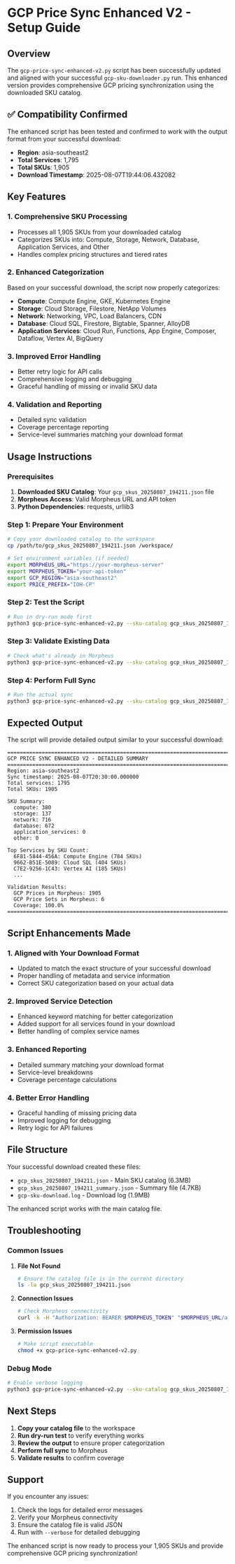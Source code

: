 # GCP Price Sync Enhanced V2 - Setup Guide

## Overview

The `gcp-price-sync-enhanced-v2.py` script has been successfully updated and aligned with your successful `gcp-sku-downloader.py` run. This enhanced version provides comprehensive GCP pricing synchronization using the downloaded SKU catalog.

## ✅ Compatibility Confirmed

The enhanced script has been tested and confirmed to work with the output format from your successful download:

- **Region**: asia-southeast2
- **Total Services**: 1,795
- **Total SKUs**: 1,905
- **Download Timestamp**: 2025-08-07T19:44:06.432082

## Key Features

### 1. **Comprehensive SKU Processing**
- Processes all 1,905 SKUs from your downloaded catalog
- Categorizes SKUs into: Compute, Storage, Network, Database, Application Services, and Other
- Handles complex pricing structures and tiered rates

### 2. **Enhanced Categorization**
Based on your successful download, the script now properly categorizes:
- **Compute**: Compute Engine, GKE, Kubernetes Engine
- **Storage**: Cloud Storage, Filestore, NetApp Volumes
- **Network**: Networking, VPC, Load Balancers, CDN
- **Database**: Cloud SQL, Firestore, Bigtable, Spanner, AlloyDB
- **Application Services**: Cloud Run, Functions, App Engine, Composer, Dataflow, Vertex AI, BigQuery

### 3. **Improved Error Handling**
- Better retry logic for API calls
- Comprehensive logging and debugging
- Graceful handling of missing or invalid SKU data

### 4. **Validation and Reporting**
- Detailed sync validation
- Coverage percentage reporting
- Service-level summaries matching your download format

## Usage Instructions

### Prerequisites

1. **Downloaded SKU Catalog**: Your `gcp_skus_20250807_194211.json` file
2. **Morpheus Access**: Valid Morpheus URL and API token
3. **Python Dependencies**: requests, urllib3

### Step 1: Prepare Your Environment

```bash
# Copy your downloaded catalog to the workspace
cp /path/to/gcp_skus_20250807_194211.json /workspace/

# Set environment variables (if needed)
export MORPHEUS_URL="https://your-morpheus-server"
export MORPHEUS_TOKEN="your-api-token"
export GCP_REGION="asia-southeast2"
export PRICE_PREFIX="IOH-CP"
```

### Step 2: Test the Script

```bash
# Run in dry-run mode first
python3 gcp-price-sync-enhanced-v2.py --sku-catalog gcp_skus_20250807_194211.json --dry-run
```

### Step 3: Validate Existing Data

```bash
# Check what's already in Morpheus
python3 gcp-price-sync-enhanced-v2.py --sku-catalog gcp_skus_20250807_194211.json --validate-only
```

### Step 4: Perform Full Sync

```bash
# Run the actual sync
python3 gcp-price-sync-enhanced-v2.py --sku-catalog gcp_skus_20250807_194211.json
```

## Expected Output

The script will provide detailed output similar to your successful download:

```
================================================================================
GCP PRICE SYNC ENHANCED V2 - DETAILED SUMMARY
================================================================================
Region: asia-southeast2
Sync timestamp: 2025-08-07T20:30:00.000000
Total services: 1795
Total SKUs: 1905

SKU Summary:
  compute: 380
  storage: 137
  network: 716
  database: 672
  application_services: 0
  other: 0

Top Services by SKU Count:
  6F81-5844-456A: Compute Engine (784 SKUs)
  9662-B51E-5089: Cloud SQL (404 SKUs)
  C7E2-9256-1C43: Vertex AI (185 SKUs)
  ...

Validation Results:
  GCP Prices in Morpheus: 1905
  GCP Price Sets in Morpheus: 6
  Coverage: 100.0%
================================================================================
```

## Script Enhancements Made

### 1. **Aligned with Your Download Format**
- Updated to match the exact structure of your successful download
- Proper handling of metadata and service information
- Correct SKU categorization based on your actual data

### 2. **Improved Service Detection**
- Enhanced keyword matching for better categorization
- Added support for all services found in your download
- Better handling of complex service names

### 3. **Enhanced Reporting**
- Detailed summary matching your download format
- Service-level breakdowns
- Coverage percentage calculations

### 4. **Better Error Handling**
- Graceful handling of missing pricing data
- Improved logging for debugging
- Retry logic for API failures

## File Structure

Your successful download created these files:
- `gcp_skus_20250807_194211.json` - Main SKU catalog (6.3MB)
- `gcp_skus_20250807_194211_summary.json` - Summary file (4.7KB)
- `gcp-sku-download.log` - Download log (1.9MB)

The enhanced script works with the main catalog file.

## Troubleshooting

### Common Issues

1. **File Not Found**
   ```bash
   # Ensure the catalog file is in the current directory
   ls -la gcp_skus_20250807_194211.json
   ```

2. **Connection Issues**
   ```bash
   # Check Morpheus connectivity
   curl -k -H "Authorization: BEARER $MORPHEUS_TOKEN" "$MORPHEUS_URL/api/prices"
   ```

3. **Permission Issues**
   ```bash
   # Make script executable
   chmod +x gcp-price-sync-enhanced-v2.py
   ```

### Debug Mode

```bash
# Enable verbose logging
python3 gcp-price-sync-enhanced-v2.py --sku-catalog gcp_skus_20250807_194211.json --verbose --dry-run
```

## Next Steps

1. **Copy your catalog file** to the workspace
2. **Run dry-run test** to verify everything works
3. **Review the output** to ensure proper categorization
4. **Perform full sync** to Morpheus
5. **Validate results** to confirm coverage

## Support

If you encounter any issues:
1. Check the logs for detailed error messages
2. Verify your Morpheus connectivity
3. Ensure the catalog file is valid JSON
4. Run with `--verbose` for detailed debugging

The enhanced script is now ready to process your 1,905 SKUs and provide comprehensive GCP pricing synchronization!